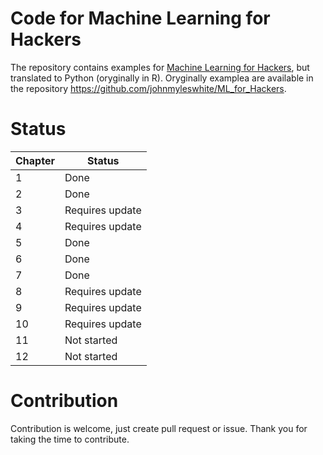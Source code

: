 # Code for Machine Learning for Hackers
The repository contains examples for [Machine Learning for Hackers](http://shop.oreilly.com/product/0636920018483.do), but translated to Python (oryginally in R). Oryginally examplea are available in the repository https://github.com/johnmyleswhite/ML_for_Hackers.



# Status

| Chapter | Status          |
| ------- | --------------- |
| 1       | Done            |
| 2       | Done            |
| 3       | Requires update |
| 4       | Requires update |
| 5       | Done            |
| 6       | Done            |
| 7       | Done            |
| 8       | Requires update |
| 9       | Requires update |
| 10      | Requires update |
| 11      | Not started     |
| 12      | Not started     |

# Contribution 

Contribution is welcome, just create pull request or issue. Thank you for taking the time to contribute.